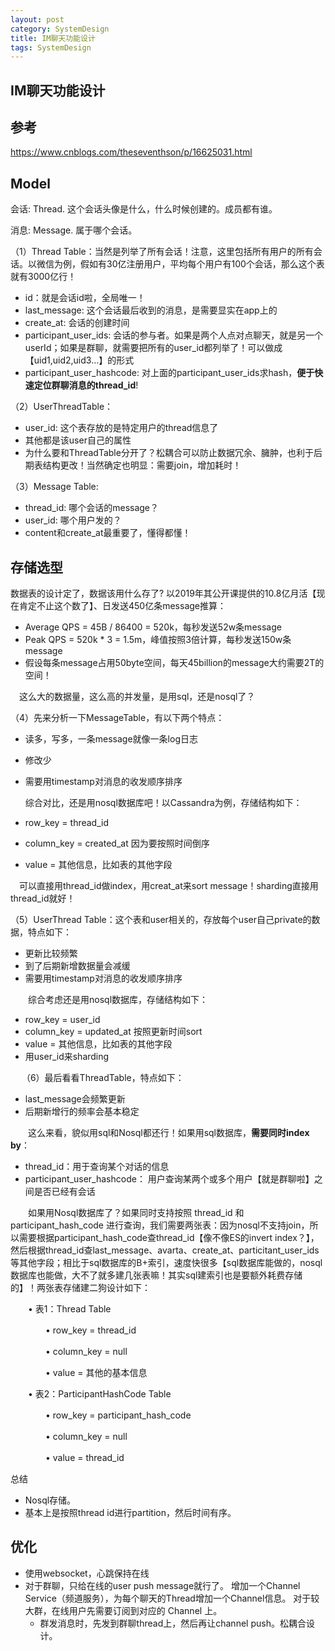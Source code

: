 ```yaml
---
layout: post
category: SystemDesign
title: IM聊天功能设计
tags: SystemDesign
---
```


## IM聊天功能设计

## 参考

https://www.cnblogs.com/theseventhson/p/16625031.html



## Model

会话: Thread. 这个会话头像是什么，什么时候创建的。成员都有谁。

消息: Message. 属于哪个会话。



 （1）Thread Table：当然是列举了所有会话！注意，这里包括所有用户的所有会话。以微信为例，假如有30亿注册用户，平均每个用户有100个会话，那么这个表就有3000亿行！

- id：就是会话id啦，全局唯一！
- last_message: 这个会话最后收到的消息，是需要显实在app上的
- create_at: 会话的创建时间
- participant_user_ids: 会话的参与者。如果是两个人点对点聊天，就是另一个userId；如果是群聊，就需要把所有的user_id都列举了！可以做成【uid1,uid2,uid3...】的形式
- participant_user_hashcode: 对上面的participant_user_ids求hash，**便于快速定位群聊消息的thread_id**!

 （2）UserThreadTable：

- user_id: 这个表存放的是特定用户的thread信息了
- 其他都是该user自己的属性
- 为什么要和ThreadTable分开了？松耦合可以防止数据冗余、臃肿，也利于后期表结构更改！当然确定也明显：需要join，增加耗时！

 （3）Message Table:

- thread_id: 哪个会话的message？
- user_id: 哪个用户发的？
- content和create_at最重要了，懂得都懂！





## 存储选型

  数据表的设计定了，数据该用什么存了? 以2019年其公开课提供的10.8亿月活【现在肯定不止这个数了】、日发送450亿条message推算：

- Average QPS = 45B / 86400 = 520k，每秒发送52w条message
- Peak QPS = 520k * 3 = 1.5m，峰值按照3倍计算，每秒发送150w条message
- 假设每条message占用50byte空间，每天45billion的message大约需要2T的空间！

　这么大的数据量，这么高的并发量，是用sql，还是nosql了？

 （4）先来分析一下MessageTable，有以下两个特点：

- 读多，写多，一条message就像一条log日志
- 修改少
- 需要用timestamp对消息的收发顺序排序

  综合对比，还是用nosql数据库吧！以Cassandra为例，存储结构如下：

- row_key = thread_id
- column_key = created_at 因为要按照时间倒序
- value = 其他信息，比如表的其他字段



 　可以直接用thread_id做index，用creat_at来sort message！sharding直接用thread_id就好！

  （5）UserThread Table：这个表和user相关的，存放每个user自己private的数据，特点如下：

- 更新比较频繁
- 到了后期新增数据量会减缓
- 需要用timestamp对消息的收发顺序排序



　　综合考虑还是用nosql数据库，存储结构如下：

- row_key = user_id
- column_key = updated_at 按照更新时间sort
- value = 其他信息，比如表的其他字段
- 用user_id来sharding

　 （6）最后看看ThreadTable，特点如下：

- last_message会频繁更新
- 后期新增行的频率会基本稳定

　　这么来看，貌似用sql和Nosql都还行！如果用sql数据库，**需要同时index by**：

- thread_id：用于查询某个对话的信息
- participant_user_hashcode： 用户查询某两个或多个用户【就是群聊啦】之间是否已经有会话

　　如果用Nosql数据库了？如果同时支持按照 thread_id 和participant_hash_code 进行查询，我们需要两张表：因为nosql不支持join，所以需要根据participant_hash_code查thread_id【像不像ES的invert index？】，然后根据thread_id查last_message、avarta、create_at、particitant_user_ids等其他字段；相比于sql数据库的B+索引，速度快很多【sql数据库能做的，nosql数据库也能做，大不了就多建几张表嘛！其实sql建索引也是要额外耗费存储的】！两张表存储建二狗设计如下：

　　• 表1：Thread Table

　　　　• row_key = thread_id

　　　　• column_key = null

　　　　• value = 其他的基本信息

　　• 表2：ParticipantHashCode Table

　　　　• row_key = participant_hash_code

　　　　• column_key = null

　　　　• value = thread_id





总结

- Nosql存储。
- 基本上是按照thread id进行partition，然后时间有序。

## 优化

- 使用websocket，心跳保持在线
- 对于群聊，只给在线的user push message就行了。 增加一个Channel Service（频道服务），为每个聊天的Thread增加一个Channel信息。 对于较大群，在线用户先需要订阅到对应的 Channel 上。
  - 群发消息时，先发到群聊thread上，然后再让channel push。松耦合设计。